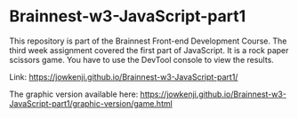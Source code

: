 # Brainnest-w3-JavaScript-part1
This repository is part of the Brainnest Front-end Development Course. The third week assignment covered the first part of JavaScript.
It is a rock paper scissors game. You have to use the DevTool console to view the results.

Link: https://jowkenji.github.io/Brainnest-w3-JavaScript-part1/

The graphic version available here: https://jowkenji.github.io/Brainnest-w3-JavaScript-part1/graphic-version/game.html
